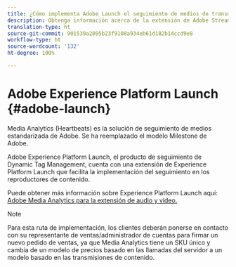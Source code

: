 ```yaml
---
title: ¿Cómo implementa Adobe Launch el seguimiento de medios de transmisión?
description: Obtenga información acerca de la extensión de Adobe Streaming Media Launch para los medios de transmisión.
translation-type: ht
source-git-commit: 901539a2095b23f9108a934eb61d182b14ccd9e8
workflow-type: ht
source-wordcount: '132'
ht-degree: 100%

---
```



# Adobe Experience Platform Launch {#adobe-launch}

Media Analytics (Heartbeats) es la solución de seguimiento de medios estandarizada de Adobe. Se ha reemplazado el modelo Milestone de Adobe.

Adobe Experience Platform Launch, el producto de seguimiento de Dynamic Tag Management, cuenta con una extensión de Experience Platform Launch que facilita la implementación del seguimiento en los reproductores de contenido.

Puede obtener más información sobre Experience Platform Launch aquí: [Adobe Media Analytics para la extensión de audio y vídeo.](https://docs.adobe.com/content/help/es-ES/launch/using/extensions-ref/adobe-extension/media-analytics-extension/overview.html)

>[!NOTE]
>
>Para esta ruta de implementación, los clientes deberán ponerse en contacto con su representante de ventas/administrador de cuentas para firmar un nuevo pedido de ventas, ya que Media Analytics tiene un SKU único y cambia de un modelo de precios basado en las llamadas del servidor a un modelo basado en las transmisiones de contenido.
